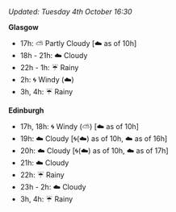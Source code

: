 *Updated: Tuesday 4th October 16:30*

**Glasgow**

* 17h: :partly_sunny: Partly Cloudy [:cloud: as of 10h]
* 18h - 21h: :cloud: Cloudy
* 22h - 1h: :umbrella: Rainy
* 2h: :cyclone: Windy (:cloud:)
* 3h, 4h: :umbrella: Rainy

**Edinburgh**

* 17h, 18h: :cyclone: Windy (:partly_sunny:) [:cloud: as of 10h]
* 19h: :cloud: Cloudy [:cyclone:(:cloud:) as of 10h, :cloud: as of 16h]
* 20h: :cloud: Cloudy [:cyclone:(:cloud:) as of 10h, :cloud: as of 17h]
* 21h: :cloud: Cloudy
* 22h: :umbrella: Rainy
* 23h - 2h: :cloud: Cloudy
* 3h, 4h: :umbrella: Rainy
